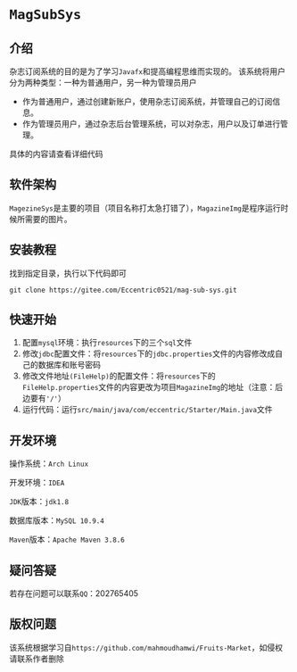 # `MagSubSys`

## 介绍
杂志订阅系统的目的是为了学习`Javafx`和提高编程思维而实现的。 该系统将用户分为两种类型：一种为普通用户，另一种为管理员用户

- 作为普通用户，通过创建新账户，使用杂志订阅系统，并管理自己的订阅信息。
- 作为管理员用户，通过杂志后台管理系统，可以对杂志，用户以及订单进行管理。

具体的内容请查看详细代码

## 软件架构

`MagezineSys`是主要的项目（项目名称打太急打错了），`MagazineImg`是程序运行时候所需要的图片。

## 安装教程

找到指定目录，执行以下代码即可

````
git clone https://gitee.com/Eccentric0521/mag-sub-sys.git
````

## 快速开始

1. 配置`mysql`环境：执行`resources`下的三个`sql`文件
2. 修改`jdbc`配置文件：将`resources`下的`jdbc.properties`文件的内容修改成自己的数据库和账号密码
3. 修改文件地址`(FileHelp)`的配置文件：将`resources`下的`FileHelp.properties`文件的内容更改为项目`MagazineImg`的地址（注意：后边要有`'/'`）
4. 运行代码：运行`src/main/java/com/eccentric/Starter/Main.java`文件

## 开发环境

操作系统：`Arch Linux`

开发环境：`IDEA`

`JDK`版本：`jdk1.8`

数据库版本：`MySQL 10.9.4`

`Maven`版本：`Apache Maven 3.8.6`

## 疑问答疑

若存在问题可以联系`QQ`：202765405

## 版权问题

该系统根据学习自`https://github.com/mahmoudhamwi/Fruits-Market`，如侵权请联系作者删除
